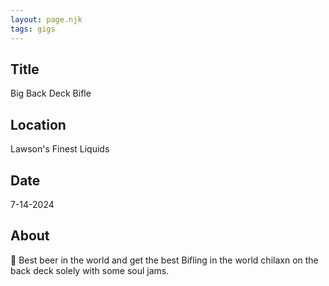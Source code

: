 ```yaml
---
layout: page.njk
tags: gigs
---
```


## Title
Big Back Deck Bifle

## Location
Lawson's Finest Liquids

## Date
7-14-2024

## About
🍺 Best beer in the world and get the best Bifling in the world chilaxn on the back deck solely with some soul jams.


